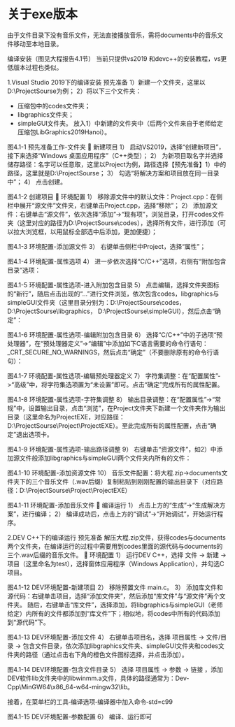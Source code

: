 # 关于exe版本
由于文件目录下没有音乐文件，无法直接播放音乐，需将documents中的音乐文件移动至本地目录。

编译安装（图见大程报告4.1节）
当前只提供vs2019 和devc++的安装教程，vs更低版本过程也类似。

1.Visual Studio 2019下的编译安装
预先准备
1）新建一个文件夹，这里以D:\ProjectSourse为例；
2）将以下三个文件夹：
* 压缩包中的codes文件夹；
* libgraphics文件夹；
* simpleGUI文件夹。
放入1）中新建的文件夹中（后两个文件来自于老师给定压缩包LibGraphics2019Hanoi）。
 
图4.1-1 预先准备工作-文件夹
	新建项目
1）	启动VS2019，选择“创建新项目”，接下来选择“Windows 桌面应用程序”（C++类型）；
2）	为新项目取名字并选择储存路径：名字可以任意取，这里以Project为例，路径选择【预先准备】1）中的路径，这里就是D:\ProjectSourse；
3）	勾选“将解决方案和项目放在同一目录中”；
4）	点击创建。
 
图4.1-2 创建项目
	环境配置
1）	移除源文件中的默认文件：Project.cpp：在侧栏中展开“源文件”文件夹，右键单击Project.cpp，选择“移除”；
2）	添加源文件：右键单击“源文件”，依次选择“添加”->“现有项”，浏览目录，打开codes文件夹（这里对应的路径为D:\ProjectSourse\codes），选择所有文件，进行添加（可以拉大浏览框，以用鼠标全部选中后添加，更加便捷）；
 
图4.1-3 环境配置-添加源文件
3）	右键单击侧栏中Project，选择“属性”；
 
图4.1-4 环境配置-属性选项
4）	进一步依次选择“C/C++”选项，右侧有“附加包含目录”选项：
 
图4.1-5 环境配置-属性选项-进入附加包含目录
5）	点击编辑，选择文件夹图标的“新行”，随后点击出现的“…”进行文件浏览，依次包含codes，libgraphics与simpleGUI文件夹（这里目录分别为：D:\ProjectSourse\codes，D:\ProjectSourse\libgraphics， D:\ProjectSourse\simpleGUI），然后点击“确定”：
 
图4.1-6 环境配置-属性选项-编辑附加包含目录
6）	选择“C/C++”中的子选项“预处理器”，在“预处理器定义”->“编辑”中添加如下C语言需要的命令行语句：_CRT_SECURE_NO_WARNINGS，然后点击“确定”（不要删除原有的命令行语句）：
 
图4.1-7 环境配置-属性选项-编辑预处理器定义
7）	字符集调整：在“配置属性”->“高级”中，将字符集选项置为“未设置”即可。点击“确定”完成所有的属性配置。
 
图4.1-8 环境配置-属性选项-字符集调整
8）	输出目录调整：在“配置属性”->“常规”中，设置输出目录，点击“浏览”，在Project文件夹下新建一个文件夹作为输出目录（这里命名为ProjectEXE，对应路径：D:\ProjectSourse\Project\ProjectEXE）。至此完成所有的属性配置，点击“确定”退出选项卡。
 
图4.1-9 环境配置-属性选项-输出路径调整
9）	右键单击“资源文件”，如2）中添加源文件般添加libgraphics与simpleGUI两个文件夹内所有的文件：
 
图4.1-10 环境配置-添加资源文件
10）	音乐文件配置：将大程.zip->documents文件夹下的三个音乐文件（.wav后缀）复制粘贴到刚刚配置的输出目录下（对应路径：D:\ProjectSourse\Project\ProjectEXE）
 
图4.1-11 环境配置-添加音乐文件
	编译运行
1）	点击上方的“生成”->“生成解决方案”，进行编译；
2）	编译成功后，点击上方的“调试”->“开始调试”，开始运行程序。


2.DEV C++下的编译运行
预先准备
解压大程.zip文件，获得codes与documents两个文件夹，在编译运行的过程中需要用到codes里面的源代码与documents的三个.wav后缀的音乐文件。
	环境配置
1）	运行DEV C++，选择 文件 -> 新建 -> 项目（这里命名为test），选择窗体应用程序（Windows Application），并勾选C项目。
 
图4.1-12 DEV环境配置-新建项目
2）	移除预置文件 main.c。
3）	添加库文件和源代码：右键单击项目，选择“添加文件夹”，然后添加“库文件”与“源文件”两个文件夹。
随后，右键单击“库文件”，选择添加，将libgraphics与simpleGUI（老师给定）内所有的文件都添加到“库文件”下；相似地，将codes中所有的代码添加到“源代码”下。
 
图4.1-13 DEV环境配置-添加文件
4）	右键单击项目名，选择 项目属性 -> 文件/目录 -> 包含文件目录，依次添加libgraphics文件夹、simpleGUI文件夹和codes文件夹的路径（通过点击右下角的橙色文件图标选择，并点击添加）。
 
图4.1-14 DEV环境配置-包含文件目录
5）	选择 项目属性 -> 参数 -> 链接 ，添加DEV软件lib文件夹中的libwinmm.a文件，具体的路径通常为：Dev-Cpp\MinGW64\x86_64-w64-mingw32\lib。

接着，在菜单栏的工具‐编译选项‐编译器中加入命令‐std=c99
 
图4.1-15 DEV环境配置-参数配置
6）	编译、运行即可
